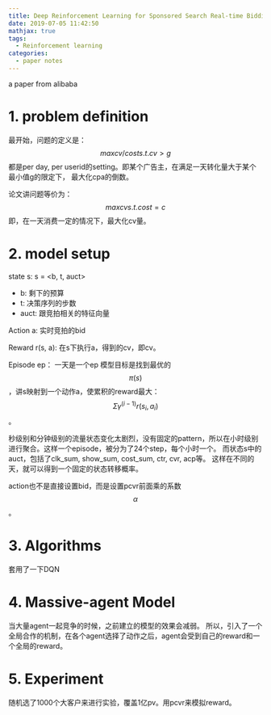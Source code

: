 ```yaml
---
title: Deep Reinforcement Learning for Sponsored Search Real-time Bidding
date: 2019-07-05 11:42:50
mathjax: true
tags:
  - Reinforcement learning
categories:
  - paper notes
---
```

a paper from alibaba
<!--more-->
# 1. problem definition
最开始，问题的定义是：
$$
max cv/cost
s.t. cv > g
$$
都是per day, per userid的setting。即某个广告主，在满足一天转化量大于某个最小值g的限定下， 最大化cpa的倒数。

论文讲问题等价为：
$$
max cv
s.t. cost = c
$$
即，在一天消费一定的情况下，最大化cv量。

# 2. model setup
state s: s = <b, t, auct>
* b: 剩下的预算
* t: 决策序列的步数
* auct: 跟竞拍相关的特征向量

Action a: 实时竞拍的bid

Reward r(s, a): 在s下执行a，得到的cv，即cv。

Episode ep： 一天是一个ep
模型目标是找到最优的$$\pi(s)$$，讲s映射到一个动作a，使累积的reward最大：$$\Sigma \gamma^(i-1) r(s_i, a_i)$$。

秒级别和分钟级别的流量状态变化太剧烈，没有固定的pattern，所以在小时级别进行聚合。这样一个episode，被分为了24个step，每个小时一个。
而状态s中的auct，包括了clk_sum, show_sum, cost_sum, ctr, cvr, acp等。
这样在不同的天，就可以得到一个固定的状态转移概率。

action也不是直接设置bid，而是设置pcvr前面乘的系数$$\alpha$$。

# 3. Algorithms
套用了一下DQN

# 4. Massive-agent Model
当大量agent一起竞争的时候，之前建立的模型的效果会减弱。
所以，引入了一个全局合作的机制，在各个agent选择了动作之后，agent会受到自己的reward和一个全局的reward。

# 5. Experiment
随机选了1000个大客户来进行实验，覆盖1亿pv。用pcvr来模拟reward。
